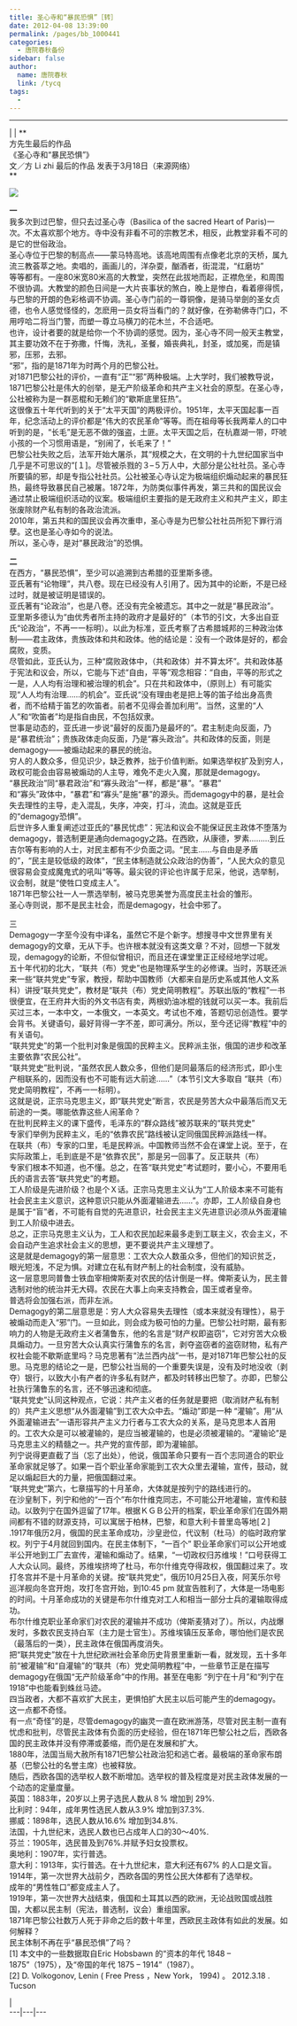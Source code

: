 ```yaml
---
title: 圣心寺和“暴民恐惧”［转］
date: 2012-04-08 13:39:00
permalink: /pages/bb_1000441
categories: 
  - 唐院春秋备份
sidebar: false
author: 
  name: 唐院春秋
  link: /tycq
tags: 
  - 
---
```


* * *

  
|  |  **  
方先生最后的作品  
《圣心寺和“暴民恐惧”》  
文／方 Li zhi 最后的作品 发表于3月18日（来源网络）  
**  

![](/pic/img2.ph.126.net_kwVYqzKGkmWt0Enbg5kspw==_2717922375135481942.jpg)

  
**一**  
我多次到过巴黎，但只去过圣心寺（Basilica of the sacred Heart of
Paris)一次。不太喜欢那个地方。寺中没有非看不可的宗教艺术，相反，此教堂非看不可的是它的世俗政治。  
圣心寺位于巴黎的制高点——蒙马特高地。该高地周围有点像老北京的天桥，属九流三教荟萃之地。卖唱的，画画儿的，洋杂耍，酗酒者，街混混，“红磨坊”  
等等都有。一座80米宽80米高的大教堂，突然在此拔地而起，正襟危坐，和周围不很协调。大教堂的颜色日间是一大片丧事状的煞白，晚上是惨白，看着瘮得慌，与巴黎的开朗的色彩格调不协调。圣心寺门前的一尊铜像，是骑马举劍的圣女贞德，也令人感觉怪怪的，怎麽用一员女将当看门的？就好像，在弥勒佛寺门口，不用哼哈二将当门警，而塑一尊立马横刀的花木兰，不合适吧。  
也许，设计者要的就是给你一个不协调的感觉。因为，圣心寺不同一般天主教堂，其主要功效不在于弥撒，忏悔，洗礼，圣餐，婚丧典礼，封圣，或加冕，而是镇邪，压邪，去邪。  
“邪”，指的是1871年为时两个月的巴黎公社。  
对1871巴黎公社的评价，一直有“正”“邪”两种极端。上大学时，我们被教导说，1871巴黎公社是伟大的创举，是无产阶级革命和共产主义社会的原型。在圣心寺，公社被称为是一群恶棍和无赖们的“歇斯底里狂热”。  
这很像五十年代听到的关于“太平天国”的两极评价。1951年，太平天国起事一百年，纪念活动上的评价都是“伟大的农民革命”等等。而在祖母等长我两辈人的口中听到的是，“长毛”是无恶不做的强盗，土匪。太平天国之后，在杭嘉湖一带，吓唬小孩的一个习惯用语是，“别闹了，长毛来了！”  
巴黎公社失败之后，法军开始大屠杀，其“规模之大，在文明的十九世纪国家当中几乎是不可思议的”[１]。尽管被杀戮的３–５万人中，大部分是公社社员。圣心寺所要镇的邪，却是专指公社社员。公社被圣心寺认定为极端组织煽动起来的暴民狂热，最终导致暴民自己被屠。1872年，为防类似事件再发，第三共和的国民议会通过禁止极端组织活动的议案。极端组织主要指的是无政府主义和共产主义，即主张废除财产私有制的各政治流派。  
2010年，第五共和的国民议会再次重申，圣心寺是为巴黎公社社员所犯下罪行消孽。这也是圣心寺如今的说法。  
所以，圣心寺，是对“暴民政治”的恐惧。  
  
**二**  
在西方，“暴民恐惧”，至少可以追溯到古希腊的亚里斯多德。  
亚氏著有“论物理”，共八卷。现在已经没有人引用了。因为其中的论断，不是已经过时，就是被证明是错误的。  
亚氏著有“论政治”，也是八卷。还没有完全被遗忘。其中之一就是“暴民政治”。  
亚里斯多德认为“由优秀者所主持的政府才是最好的”（本节的引文，大多出自亚氏“论政治”，不再一一标明）。以此为标准，亚氏考察了古希腊城邦的三种政治体制——君主政体，贵族政体和共和政体。他的结论是：没有一个政体是好的，都会腐败，变质。  
尽管如此，亚氏认为，三种“腐败政体中，（共和政体）并不算太坏”。共和政体基于宪法和议会，所以，它能与下述“自由，平等”观念相容：“自由，平等的形式之一是，人人均有治理和被治理的机会”。只在共和政体中，（原则上）有可能实现“人人均有治理……的机会”。亚氏说“没有理由老是把上等的笛子给出身高贵者，而不给精于笛艺的吹笛者。前者不见得会善加利用”。当然，这里的“人人”和“吹笛者”均是指自由民，不包括奴隶。  
世事是动态的，亚氏进一步说“最好的反面乃是最坏的”。君主制走向反面，乃是“暴君统治”；贵族政体走向反面，乃是“寡头政治”。共和政体的反面，则是demagogy——被煽动起来的暴民的统治。  
穷人的人数众多，但见识少，缺乏教养，拙于价值判断。如果选举权扩及到穷人，政权可能会由容易被煽动的人主导，难免不走火入魔，那就是demagogy。  
“暴民政治”同“暴君政治”和“寡头政治”一样，都是“暴”。“暴君”  
和“寡头”政体中，“暴君”和“寡头”是施“暴”的源头。而demagogy中的暴，是社会失去理性的主导，走入混乱，失序，冲突，打斗，流血。这就是亚氏的“demagogy恐惧”。  
后世许多人重复阐述过亚氏的“暴民忧虑”：宪法和议会不能保证民主政体不堕落为demagogy，普选制更是通向demagogy之路。在西欧，从康德，罗素………到丘吉尔等有影响的人士，对民主都有不少负面之词。“民主……与自由是矛盾的”，“民主是较低级的政体”，“民主体制造就公众政治的伪善”，“人民大众的意见很容易会变成魔鬼式的吼叫”等等。最尖锐的评论也许属于尼采，他说，选举制，议会制，就是“使牲口变成主人”。  
1871年巴黎公社一人一票选举制，被马克思美誉为高度民主社会的雏形。  
圣心寺则说，那不是民主社会，而是demagogy，社会中邪了。  
  
三  
Demagogy一字至今没有中译名，虽然它不是个新字。想搜寻中文世界里有关demagogy的文章，无从下手。也许根本就没有这类文章？不对，回想一下就发现，demagogy的论断，不但似曾相识，而且还在课堂里正正经经地学过呢。  
五十年代初的北大，“联共（布）党史”也是物理系学生的必修课。当时，苏联还派来一些“联共党史”专家，教授，帮助中国教师（大都来自是历史系或其他人文系科）讲授“联共党史”，教材是“联共（布）党史简明教程”。苏联出版的“教程”一书很便宜，在王府井大街的外文书店有卖，两根奶油冰棍的钱就可以买一本。我前后买过三本，一本中文，一本俄文，一本英文。考试也不难，答题切忌创造性。要学会背书。关键语句，最好背得一字不差，即可满分。所以，至今还记得“教程”中的有关语句。  
“联共党史”的第一个批判对象是俄国的民粹主义。民粹派主张，俄国的进步和改革主要依靠“农民公社”。  
“联共党史”批判说，“虽然农民人数众多，但他们是同最落后的经济形式，即小生产相联系的，因而没有也不可能有远大前途……”（本节引文大多取自
“联共（布）党史简明教程”，不再一一标明）。  
这就是说，正宗马克思主义，即“联共党史”断言，农民是劳苦大众中最落后而又无前途的一类。哪能依靠这些人闹革命？  
在批判民粹主义的课下盛传，毛泽东的“群众路线”被苏联来的“联共党史”  
专家们举例为民粹主义，毛的“依靠农民”路线被认定同俄国民粹派路线一样。  
在联共（布）专家的口里，毛是民粹派。中国教师当然不会在课堂上说。至于，在实际政策上，毛到底是不是“依靠农民”，那是另一回事了。反正联共（布）  
专家们根本不知道，也不懂。总之，在答“联共党史”考试题时，要小心，不要用毛氏的语言去答“联共党史”的考题。  
工人阶级是先进阶级？也是个Ｘ话。正宗马克思主义认为“工人阶级本来不可能有社会民主主义意识，这种意识只能从外面灌输进去……”。亦即，工人阶级自身也是属于“盲”者，不可能有自觉的先进意识，社会民主主义先进意识必须从外面灌输到工人阶级中进去。  
总之，正宗马克思主义认为，工人和农民加起来最多走到工联主义，农会主义，不会自动产生追求社会主义的思想，更不要说共产主义理想了。  
这是就是demagogy的第一层意思：工农大众人数虽众多，但他们的知识贫乏，眼光短浅，不足为惧。对建立在私有财产制上的社会制度，没有威胁。  
这一层意思同普鲁士铁血宰相俾斯麦对农民的估计倒是一样。俾斯麦认为，民主普选制对他的统治并无大碍。农民在大事上向来支持教会，国王或者皇帝。  
普选将会加强右派，而非左派。  
Demagogy的第二层意思是：穷人大众容易失去理性（或本来就没有理性），易于被煽动而走入“邪”门。一旦如此，则会成为极可怕的力量。巴黎公社时期，最有影响力的人物是无政府主义者蒲鲁东，他的名言是“财产权即盗窃”，它对穷苦大众极具煽动力。一旦穷苦大众认真实行蒲鲁东的名言，剥夺盗窃者的盗窃财物，私有产权社会能不歇斯底里吗？马克思著有“法兰西内战”一书，是对1871年巴黎公社的反思。马克思的结论之一是，巴黎公社当局的一个重要失误是，没有及时地没收（剥夺）银行，以致大小有产者的许多私有财产，都及时转移出巴黎了。亦即，巴黎公社执行蒲鲁东的名言，还不够迅速和彻底。  
“联共党史”认同这种观点，它说：共产主义者的任务就是要把（取消财产私有制的）共产主义思想“从外面灌输”到工农大众中去。“煽动”即是一种
“灌输”。用“从外面灌输进去”一语形容共产主义力行者与工农大众的关系，是马克思本人首用的。工农大众是可以被灌输的，是应当被灌输的，也是必须被灌输的。“灌输论”是马克思主义的精髓之一。共产党的宣传部，即为灌输部。  
列宁说得更直截了当（忘了出处），他说，俄国革命只要有一百个志同道合的职业革命家就足够了。如果一百个职业革命家能到工农大众里去灌输，宣传，鼓动，就足以煽起巨大的力量，把俄国翻过来。  
“联共党史”第六，七章描写的十月革命，大体就是按列宁的路线进行的。  
在沙皇制下，列宁和他的“一百个”布尔什维克同志，不可能公开地灌输，宣传和鼓动。以致列宁在国外逗留了17年。根据ＫＧＢ公开的档案，职业革命家们在国外期间都有不错的财源支持，可以寓居于柏林，巴黎，和意大利卡普里岛等地[２]
.1917年俄历2月，俄国的民主革命成功，沙皇逊位，代议制（杜马）的临时政府掌权。列宁于4月就回到国内。在民主体制下，“一百个”
职业革命家们可以公开地或半公开地到工厂去宣传，灌输和煽动了。结果，“一切政权归苏维埃！”口号获得工人大众认同。最终，苏维埃挤垮了杜马，布尔什维克夺得政权，俄国翻过来了。攻打冬宫并不是十月革命的关键。按“联共党史”，俄历10月25日入夜，阿芙乐尔号巡洋舰向冬宫开炮，攻打冬宫开始，到10:45
pm 就宣告胜利了，大体是一场电影的时间。十月革命成功的关键是布尔什维克对工人和相当一部分士兵的灌输取得成功。  
布尔什维克职业革命家们对农民的灌输并不成功（俾斯麦猜对了）。所以，内战爆发时，多数农民支持白军（主力是士官生）。苏维埃镇压反革命，哪怕他们是农民（最落后的一类），民主政体在俄国再度消失。  
把“联共党史”放在十九世纪欧洲社会革命历史背景里重新一看，就发现，五十多年前“被灌输”和“自灌输”的“联共（布）党史简明教程”中，一些章节正是在描写demagogy在俄国“无产阶级革命”中的作用。甚至在电影
“列宁在十月”和“列宁在1918”中也能看到蛛丝马迹。  
四当政者，大都不喜欢扩大民主，更惧怕扩大民主以后可能产生的demagogy。这一点都不奇怪。  
有一点“奇怪”的是，尽管demagogy的幽灵一直在欧洲游荡，尽管对民主制一直有忧虑和批判，尽管民主政体有负面的历史经验，但在1871年巴黎公社之后，西欧各国的民主政体并没有停滞或萎缩，而仍是在发展和扩大。  
1880年，法国当局大赦所有1871巴黎公社政治犯和逃亡者。最极端的革命家布朗基（巴黎公社的名誉主席）也被释放。  
随后，西欧各国的选举权人数不断增加。选举权的普及程度是对民主政体发展的一个动态的定量度量。  
英国：1883年，20岁以上男子选民人数从８% 增加到 29%.  
比利时：94年，成年男性选民人数从3.9% 增加到37.3%.  
挪威：1898年，选民人数从16.6% 增加到34.8%.  
法国，十九世纪末，选民人数也已占成年人口的30～40%.  
芬兰：1905年，选民普及到76%.并赋予妇女投票权。  
奥地利：1907年，实行普选。  
意大利：1913年，实行普选。在十九世纪末，意大利还有67% 的人口是文盲。  
1914年，第一次世界大战前夕，西欧各国的男性公民大体都有了选举权。  
成年的“男性牲口”都变成主人了。  
1919年，第一次世界大战结束，俄国和土耳其以西的欧洲，无论战败国或战胜国，大都以民主制（宪法，普选制，议会）重组国家。  
1871年巴黎公社数万人死于非命之后的数十年里，西欧民主政体有如此的发展。如何解释？  
民主体制不再在乎“暴民恐惧”了吗？  
[1] 本文中的一些数据取自Eric Hobsbawn 的“资本的年代 1848 – 1875”（1975），及“帝国的年代 1875 –
1914”（1987）。  
[2] D. Volkogonov, Lenin ( Free Press ，New York， 1994) 。 2012.3.18 . Tucson  
  
|  
---|---|---